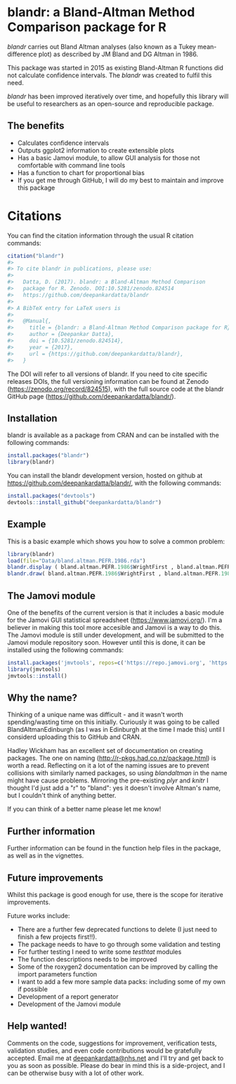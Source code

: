 
<!-- README.md is generated from README.Rmd. Please edit that file -->
blandr: a Bland-Altman Method Comparison package for R
======================================================

*blandr* carries out Bland Altman analyses (also known as a Tukey mean-difference plot) as described by JM Bland and DG Altman in 1986.

This package was started in 2015 as existing Bland-Altman R functions did not calculate confidence intervals. The *blandr* was created to fulfil this need.

*blandr* has been improved iteratively over time, and hopefully this library will be useful to researchers as an open-source and reproducible package.

The benefits
------------

-   Calculates confidence intervals
-   Outputs ggplot2 information to create extensible plots
-   Has a basic Jamovi module, to allow GUI analysis for those not comfortable with command line tools
-   Has a function to chart for proportional bias
-   If you get me through GitHub, I will do my best to maintain and improve this package

Citations
=========

You can find the citation information through the usual R citation commands:

``` r
citation("blandr")
#> 
#> To cite blandr in publications, please use:
#> 
#>   Datta, D. (2017). blandr: a Bland-Altman Method Comparison
#>   package for R. Zenodo. DOI:10.5281/zenodo.824514
#>   https://github.com/deepankardatta/blandr
#> 
#> A BibTeX entry for LaTeX users is
#> 
#>   @Manual{,
#>     title = {blandr: a Bland-Altman Method Comparison package for R},
#>     author = {Deepankar Datta},
#>     doi = {10.5281/zenodo.824514},
#>     year = {2017},
#>     url = {https://github.com/deepankardatta/blandr},
#>   }
```

The DOI will refer to all versions of blandr. If you need to cite specific releases DOIs, the full versioning information can be found at Zenodo (<https://zenodo.org/record/824515>), with the full source code at the blandr GitHub page (<https://github.com/deepankardatta/blandr/>).

Installation
------------

blandr is available as a package from CRAN and can be installed with the following commands:

``` r
install.packages("blandr")
library(blandr)
```

You can install the blandr development version, hosted on github at <https://github.com/deepankardatta/blandr/>, with the following commands:

``` r
install.packages("devtools")
devtools::install_github("deepankardatta/blandr")
```

Example
-------

This is a basic example which shows you how to solve a common problem:

``` r
library(blandr)
load(file="Data/bland.altman.PEFR.1986.rda")
blandr.display ( bland.altman.PEFR.1986$WrightFirst , bland.altman.PEFR.1986$MiniWrightFirst , sig.level=0.95 )
blandr.draw( bland.altman.PEFR.1986$WrightFirst , bland.altman.PEFR.1986$MiniWrightFirst )
```

The Jamovi module
-----------------
One of the benefits of the current version is that it includes a basic module for the Jamovi GUI statistical spreadsheet (<https://www.jamovi.org/>). I'm a believer in making this tool more accesible and Jamovi is a way to do this. The Jamovi module is still under development, and will be submitted to the Jamovi module repository soon. However until this is done, it can be installed using the following commands:

``` r
install.packages('jmvtools', repos=c('https://repo.jamovi.org', 'https://cran.r-project.org'))
library(jmvtools)
jmvtools::install()
```

Why the name?
-------------

Thinking of a unique name was difficult - and it wasn't worth spending/wasting time on this initially. Curiously it was going to be called BlandAltmanEdinburgh (as I was in Edinburgh at the time I made this) until I considerd uploading this to GitHub and CRAN.

Hadley Wickham has an excellent set of documentation on creating packages. The one on naming (<http://r-pkgs.had.co.nz/package.html>) is worth a read. Reflecting on it a lot of the naming issues are to prevent collisions with similarly named packages, so using *blandaltman* in the name might have cause problems. Mirroring the pre-existing *plyr* and *knitr* I thought I'd just add a "r" to "bland": yes it doesn't involve Altman's name, but I couldn't think of anything better.

If you can think of a better name please let me know!

Further information
-------------------

Further information can be found in the function help files in the package, as well as in the vignettes.

Future improvements
-------------------

Whilst this package is good enough for use, there is the scope for iterative improvements.

Future works include:

-   There are a further few deprecated functions to delete (I just need to finish a few projects first!!).
-   The package needs to have to go through some validation and testing
-   For further testing I need to write some *testhtat* modules
-   The function descriptions needs to be improved
-   Some of the roxygen2 documentation can be improved by calling the import parameters function
-   I want to add a few more sample data packs: including some of my own if possible
-   Development of a report generator
-   Development of the Jamovi module

Help wanted!
------------

Comments on the code, suggestions for improvement, verification tests, validation studies, and even code contributions would be gratefully accepted. Email me at <deepankardatta@nhs.net> and I'll try and get back to you as soon as possible. Please do bear in mind this is a side-project, and I can be otherwise busy with a lot of other work.
